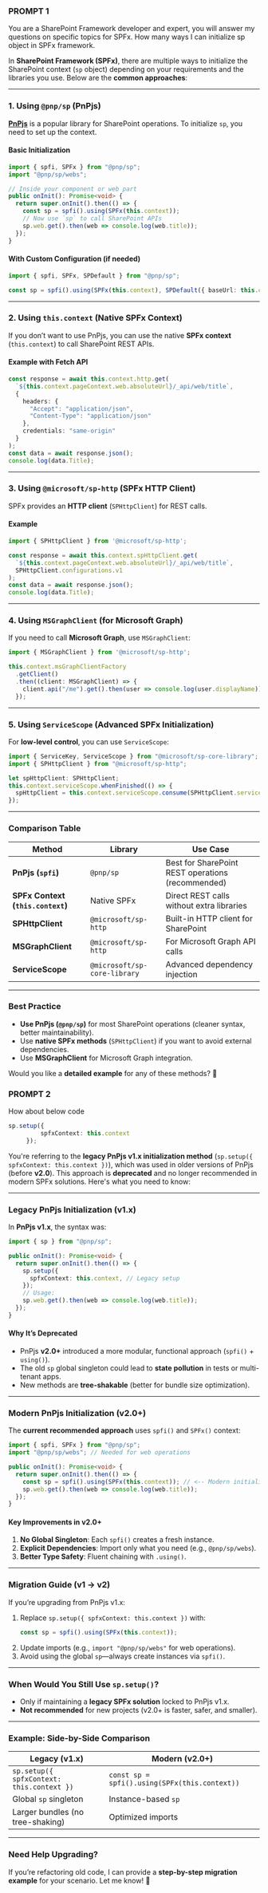 ### PROMPT 1
You are a SharePoint Framework developer and expert, you will answer my questions on specific topics for SPFx.
How many ways I can initialize sp object in SPFx framework.


In **SharePoint Framework (SPFx)**, there are multiple ways to initialize the SharePoint context (`sp` object) depending on your requirements and the libraries you use. Below are the **common approaches**:

---

### **1. Using `@pnp/sp` (PnPjs)**
**[PnPjs](https://pnp.github.io/pnpjs/)** is a popular library for SharePoint operations. To initialize `sp`, you need to set up the context.

#### **Basic Initialization**
```typescript
import { spfi, SPFx } from "@pnp/sp";
import "@pnp/sp/webs";

// Inside your component or web part
public onInit(): Promise<void> {
  return super.onInit().then(() => {
    const sp = spfi().using(SPFx(this.context));
    // Now use `sp` to call SharePoint APIs
    sp.web.get().then(web => console.log(web.title));
  });
}
```

#### **With Custom Configuration (if needed)**
```typescript
import { spfi, SPFx, SPDefault } from "@pnp/sp";

const sp = spfi().using(SPFx(this.context), SPDefault({ baseUrl: this.context.pageContext.web.absoluteUrl }));
```

---

### **2. Using `this.context` (Native SPFx Context)**
If you don’t want to use PnPjs, you can use the native **SPFx context** (`this.context`) to call SharePoint REST APIs.

#### **Example with Fetch API**
```typescript
const response = await this.context.http.get(
  `${this.context.pageContext.web.absoluteUrl}/_api/web/title`,
  {
    headers: {
      "Accept": "application/json",
      "Content-Type": "application/json"
    },
    credentials: "same-origin"
  }
);
const data = await response.json();
console.log(data.Title);
```

---

### **3. Using `@microsoft/sp-http` (SPFx HTTP Client)**
SPFx provides an **HTTP client** (`SPHttpClient`) for REST calls.

#### **Example**
```typescript
import { SPHttpClient } from '@microsoft/sp-http';

const response = await this.context.spHttpClient.get(
  `${this.context.pageContext.web.absoluteUrl}/_api/web/title`,
  SPHttpClient.configurations.v1
);
const data = await response.json();
console.log(data.Title);
```

---

### **4. Using `MSGraphClient` (for Microsoft Graph)**
If you need to call **Microsoft Graph**, use `MSGraphClient`:

```typescript
import { MSGraphClient } from '@microsoft/sp-http';

this.context.msGraphClientFactory
  .getClient()
  .then((client: MSGraphClient) => {
    client.api("/me").get().then(user => console.log(user.displayName));
  });
```

---

### **5. Using `ServiceScope` (Advanced SPFx Initialization)**
For **low-level control**, you can use `ServiceScope`:

```typescript
import { ServiceKey, ServiceScope } from "@microsoft/sp-core-library";
import { SPHttpClient } from "@microsoft/sp-http";

let spHttpClient: SPHttpClient;
this.context.serviceScope.whenFinished(() => {
  spHttpClient = this.context.serviceScope.consume(SPHttpClient.serviceKey);
});
```

---

### **Comparison Table**
| Method                            | Library                      | Use Case                                          |
| --------------------------------- | ---------------------------- | ------------------------------------------------- |
| **PnPjs (`spfi`)**                | `@pnp/sp`                    | Best for SharePoint REST operations (recommended) |
| **SPFx Context (`this.context`)** | Native SPFx                  | Direct REST calls without extra libraries         |
| **SPHttpClient**                  | `@microsoft/sp-http`         | Built-in HTTP client for SharePoint               |
| **MSGraphClient**                 | `@microsoft/sp-http`         | For Microsoft Graph API calls                     |
| **ServiceScope**                  | `@microsoft/sp-core-library` | Advanced dependency injection                     |

---

### **Best Practice**
- **Use PnPjs (`@pnp/sp`)** for most SharePoint operations (cleaner syntax, better maintainability).
- Use **native SPFx methods** (`SPHttpClient`) if you want to avoid external dependencies.
- Use **MSGraphClient** for Microsoft Graph integration.

Would you like a **detailed example** for any of these methods? 🚀

### PROMPT 2
How about below code
```TypeScript
sp.setup({
         spfxContext: this.context
     });
```

You're referring to the **legacy PnPjs v1.x initialization method** (`sp.setup({ spfxContext: this.context })`), which was used in older versions of PnPjs (before **v2.0**). This approach is **deprecated** and no longer recommended in modern SPFx solutions. Here's what you need to know:

---

### **Legacy PnPjs Initialization (v1.x)**
In **PnPjs v1.x**, the syntax was:
```typescript
import { sp } from "@pnp/sp";

public onInit(): Promise<void> {
  return super.onInit().then(() => {
    sp.setup({
      spfxContext: this.context, // Legacy setup
    });
    // Usage:
    sp.web.get().then(web => console.log(web.title));
  });
}
```

#### **Why It’s Deprecated**
- PnPjs **v2.0+** introduced a more modular, functional approach (`spfi()` + `using()`).
- The old `sp` global singleton could lead to **state pollution** in tests or multi-tenant apps.
- New methods are **tree-shakable** (better for bundle size optimization).

---

### **Modern PnPjs Initialization (v2.0+)**
The **current recommended approach** uses `spfi()` and `SPFx()` context:

```typescript
import { spfi, SPFx } from "@pnp/sp";
import "@pnp/sp/webs"; // Needed for web operations

public onInit(): Promise<void> {
  return super.onInit().then(() => {
    const sp = spfi().using(SPFx(this.context)); // <-- Modern initialization
    sp.web.get().then(web => console.log(web.title));
  });
}
```

#### **Key Improvements in v2.0+**
1. **No Global Singleton**: Each `spfi()` creates a fresh instance.
2. **Explicit Dependencies**: Import only what you need (e.g., `@pnp/sp/webs`).
3. **Better Type Safety**: Fluent chaining with `.using()`.

---

### **Migration Guide (v1 → v2)**
If you’re upgrading from PnPjs v1.x:
1. Replace `sp.setup({ spfxContext: this.context })` with:
   ```typescript
   const sp = spfi().using(SPFx(this.context));
   ```
2. Update imports (e.g., `import "@pnp/sp/webs"` for web operations).
3. Avoid using the global `sp`—always create instances via `spfi()`.

---

### **When Would You Still Use `sp.setup()`?**
- Only if maintaining a **legacy SPFx solution** locked to PnPjs v1.x.
- **Not recommended** for new projects (v2.0+ is faster, safer, and smaller).

---

### **Example: Side-by-Side Comparison**
| Legacy (v1.x)                             | Modern (v2.0+)                                |
| ----------------------------------------- | --------------------------------------------- |
| `sp.setup({ spfxContext: this.context })` | `const sp = spfi().using(SPFx(this.context))` |
| Global `sp` singleton                     | Instance-based `sp`                           |
| Larger bundles (no tree-shaking)          | Optimized imports                             |

---

### **Need Help Upgrading?**
If you’re refactoring old code, I can provide a **step-by-step migration example** for your scenario. Let me know! 🔧